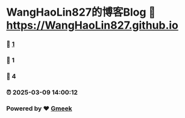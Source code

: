 # WangHaoLin827的博客Blog :link: https://WangHaoLin827.github.io 
### :page_facing_up: [1](https://WangHaoLin827.github.io/tag.html) 
### :speech_balloon: 1 
### :hibiscus: 4 
### :alarm_clock: 2025-03-09 14:00:12 
### Powered by :heart: [Gmeek](https://github.com/Meekdai/Gmeek)
